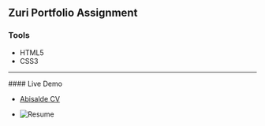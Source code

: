 ## Zuri Portfolio Assignment

### Tools

-   HTML5
-   CSS3

<hr>
#### Live Demo

-   [Abisalde CV](https://abisalde-resume-hng.netlify.app)

-   ![Resume](https://i.imgur.com/B6B5Qhc.png)
